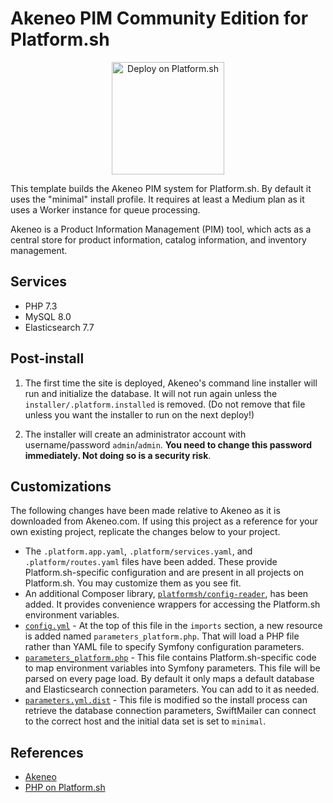 # Akeneo PIM Community Edition for Platform.sh

<p align="center">
<a href="https://console.platform.sh/projects/create-project?template=https://raw.githubusercontent.com/platformsh/template-builder/master/templates/akeneo/.platform.template.yaml&utm_content=akeneo&utm_source=github&utm_medium=button&utm_campaign=deploy_on_platform">
    <img src="https://platform.sh/images/deploy/lg-blue.svg" alt="Deploy on Platform.sh" width="180px" />
</a>
</p>

This template builds the Akeneo PIM system for Platform.sh.  By default it uses the "minimal" install profile.  It requires at least a Medium plan as it uses a Worker instance for queue processing.

Akeneo is a Product Information Management (PIM) tool, which acts as a central store for product information, catalog information, and inventory management.

## Services

* PHP 7.3
* MySQL 8.0
* Elasticsearch 7.7

## Post-install

1. The first time the site is deployed, Akeneo's command line installer will run and initialize the database.  It will not run again unless the `installer/.platform.installed` is removed.  (Do not remove that file unless you want the installer to run on the next deploy!)

2. The installer will create an administrator account with username/password `admin`/`admin`.  **You need to change this password immediately. Not doing so is a security risk**.

## Customizations

The following changes have been made relative to Akeneo as it is downloaded from Akeneo.com.  If using this project as a reference for your own existing project, replicate the changes below to your project.

* The `.platform.app.yaml`, `.platform/services.yaml`, and `.platform/routes.yaml` files have been added.  These provide Platform.sh-specific configuration and are present in all projects on Platform.sh.  You may customize them as you see fit.
* An additional Composer library, [`platformsh/config-reader`](https://github.com/platformsh/config-reader-php), has been added.  It provides convenience wrappers for accessing the Platform.sh environment variables.
* [`config.yml`](/app/config/config.yml) - At the top of this file in the `imports` section, a new resource is added named `parameters_platform.php`.  That will load a PHP file rather than YAML file to specify Symfony configuration parameters.
* [`parameters_platform.php`](/app/config/parameters_platform.php) - This file contains Platform.sh-specific code to map environment variables into Symfony parameters. This file will be parsed on every page load. By default it only maps a default database and Elasticsearch connection parameters. You can add to it as needed.
* [`parameters.yml.dist`](/app/config/parameters.yml.dist) - This file is modified so the install process can retrieve the database connection parameters, SwiftMailer can connect to the correct host and the initial data set is set to `minimal`.

## References

* [Akeneo](https://www.akeneo.com/)
* [PHP on Platform.sh](https://docs.platform.sh/languages/php.html)
